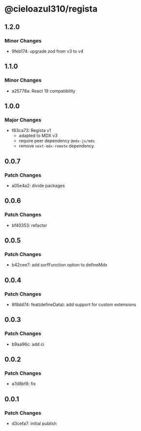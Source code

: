 # @cieloazul310/regista

## 1.2.0

### Minor Changes

- 9feb174: upgrade zod from v3 to v4

## 1.1.0

### Minor Changes

- a25778a: React 19 compatibility

## 1.0.0

### Major Changes

- f83ca73: Regista v1
  - adapted to MDX v3
  - require peer dependency `@mdx-js/mdx`
  - remove `next-mdx-remote` dependency.

## 0.0.7

### Patch Changes

- a05e4a2: divide packages

## 0.0.6

### Patch Changes

- bf40353: refactor

## 0.0.5

### Patch Changes

- b42cee7: add sorfFunction option to defineMdx

## 0.0.4

### Patch Changes

- 8f8dd74: feat(defineData): add support for custom extensions

## 0.0.3

### Patch Changes

- b9aa96c: add ci

## 0.0.2

### Patch Changes

- a7d8bf8: fix

## 0.0.1

### Patch Changes

- d3cefa7: initial publish
